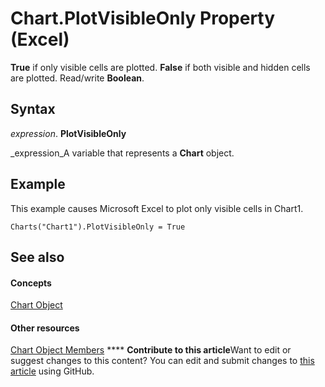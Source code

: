 
# Chart.PlotVisibleOnly Property (Excel)

 **True** if only visible cells are plotted. **False** if both visible and hidden cells are plotted. Read/write **Boolean**.


## Syntax

 _expression_. **PlotVisibleOnly**

 _expression_A variable that represents a  **Chart** object.


## Example

This example causes Microsoft Excel to plot only visible cells in Chart1.


```
Charts("Chart1").PlotVisibleOnly = True
```


## See also


#### Concepts


 [Chart Object](179c32ce-49bd-6f36-ea12-89fb5443f3ea.md)
#### Other resources


 [Chart Object Members](a3f8ac44-02d6-6f3f-b5e0-23f4bd5d6baf.md)
****   **Contribute to this article**Want to edit or suggest changes to this content? You can edit and submit changes to  [this article](https://github.com/jhershey00/VBA_Excel_Test/OpenXMLCon/articles/e09aee43-c3f7-9269-f01a-d6298ab780fa.md) using GitHub.


